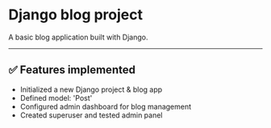# Django blog project

A basic blog application built with Django.

---

## ✅ Features implemented
- Initialized a new Django project & blog app
- Defined model: 'Post'
- Configured admin dashboard for blog management
- Created superuser and tested admin panel